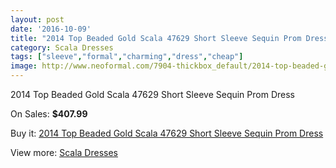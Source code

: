 ```yaml
---
layout: post
date: '2016-10-09'
title: "2014 Top Beaded Gold Scala 47629 Short Sleeve Sequin Prom Dress"
category: Scala Dresses
tags: ["sleeve","formal","charming","dress","cheap"]
image: http://www.neoformal.com/7904-thickbox_default/2014-top-beaded-gold-scala-47629-short-sleeve-sequin-prom-dress.jpg
---
```

2014 Top Beaded Gold Scala 47629 Short Sleeve Sequin Prom Dress

On Sales: **$407.99**
<a href="https://www.neoformal.com/en/scala-dresses/2786-2014-top-beaded-gold-scala-47629-short-sleeve-sequin-prom-dress.html"><amp-img layout="responsive" width="600" height="600" src="//www.neoformal.com/7904-thickbox_default/2014-top-beaded-gold-scala-47629-short-sleeve-sequin-prom-dress.jpg" alt="2014 Top Beaded Gold Scala 47629 Short Sleeve Sequin Prom Dress 0" /></a>
<a href="https://www.neoformal.com/en/scala-dresses/2786-2014-top-beaded-gold-scala-47629-short-sleeve-sequin-prom-dress.html"><amp-img layout="responsive" width="600" height="600" src="//www.neoformal.com/7905-thickbox_default/2014-top-beaded-gold-scala-47629-short-sleeve-sequin-prom-dress.jpg" alt="2014 Top Beaded Gold Scala 47629 Short Sleeve Sequin Prom Dress 1" /></a>

Buy it: [2014 Top Beaded Gold Scala 47629 Short Sleeve Sequin Prom Dress](https://www.neoformal.com/en/scala-dresses/2786-2014-top-beaded-gold-scala-47629-short-sleeve-sequin-prom-dress.html "2014 Top Beaded Gold Scala 47629 Short Sleeve Sequin Prom Dress")

View more: [Scala Dresses](https://www.neoformal.com/en/26-scala-dresses "Scala Dresses")